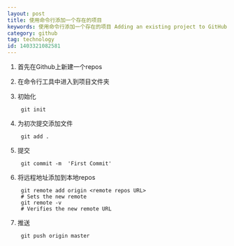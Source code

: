 ```yaml
---
layout: post
title: 使用命令行添加一个存在的项目
keywords: 使用命令行添加一个存在的项目 Adding an existing project to GitHub using the command line
category: github
tag: technology
id: 1403321082581
---
```


1. 首先在Github上新建一个repos

2. 在命令行工具中进入到项目文件夹

3. 初始化

		git init

4. 为初次提交添加文件

		git add .

5. 提交

		git commit -m  'First Commit'

6. 将远程地址添加到本地repos

		git remote add origin <remote repos URL>
		# Sets the new remote
		git remote -v
		# Verifies the new remote URL

7. 推送

		git push origin master